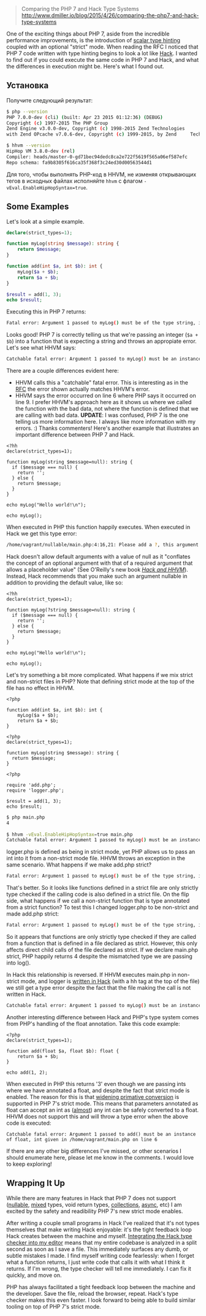 >Comparing the PHP 7 and Hack Type Systems
>http://www.dmiller.io/blog/2015/4/26/comparing-the-php7-and-hack-type-systems


One of the exciting things about PHP 7, aside from the incredible performance improvements, is the introduction of [scalar type hinting](https://wiki.php.net/rfc/scalar_type_hints_v5) coupled with an optional "strict" mode. When reading the RFC I noticed that PHP 7 code written with type hinting begins to look a lot like [Hack](http://hacklang.org/). I wanted to find out if you could execute the same code in PHP 7 and Hack, and what the differences in execution might be. Here's what I found out.

## Установка

Получите следующий результат:

```bash
$ php --version
PHP 7.0.0-dev (cli) (built: Apr 23 2015 01:12:36) (DEBUG)
Copyright (c) 1997-2015 The PHP Group
Zend Engine v3.0.0-dev, Copyright (c) 1998-2015 Zend Technologies
with Zend OPcache v7.0.6-dev, Copyright (c) 1999-2015, by Zend     Technologies
```

```bash
$ hhvm --version
HipHop VM 3.8.0-dev (rel)
Compiler: heads/master-0-gd71bec94dedc8ca2e722f5619f565a06ef587efc
Repo schema: fa9b8305f616ca35f368f3c24ed30d00563544d1
```

Для того, чтобы выполнять PHP-код в HHVM, не изменяя открывающих тегов в исходных файлах исполняйте `hhvm` с флагом `-vEval.EnableHipHopSyntax=true`.

## Some Examples

Let's look at a simple example.

```php
declare(strict_types=1);

function myLog(string $message): string {
	return $message;
}

function add(int $a, int $b): int {
    myLog($a + $b);
    return $a + $b;
}

$result = add(1, 3);
echo $result;
```

Executing this in PHP 7 returns:

```bash
Fatal error: Argument 1 passed to myLog() must be of the type string, integer given, called in /home/vagrant/basic/main.php on line 9 and defined in /home/vagrant/basic/main.php on line 4
```

Looks good! PHP 7 is correctly telling us that we're passing an integer (`$a + $b`) into a function that is expecting a string and throws an appropiate error. Let's see what HHVM says:

```bash
Catchable fatal error: Argument 1 passed to myLog() must be an instance of string, int given in /home/vagrant/basic/main.php on line 6
```

There are a couple differences evident here:

*   HHVM calls this a "catchable" fatal error. This is interesting as in the [RFC](https://wiki.php.net/_export/code/rfc/scalar_type_hints_v5?codeblock=9) the error shown actually matches HHVM's error.
*   HHVM says the error occurred on line 6 where PHP says it occurred on line 9\. I prefer HHVM's approach here as it shows us where we called the function with the bad data, not where the function is defined that we are calling with bad data. **UPDATE**: I was confused, PHP 7 is the one telling us more information here. I always like more information with my errors. :) Thanks commenters! Here's another example that illustrates an important difference between PHP 7 and Hack.

```
<?hh
declare(strict_types=1);

function myLog(string $message=null): string {
  if ($message === null) {
    return '';
  } else {
    return $message;
  }
}

echo myLog("Hello world!\n");

echo myLog();
```

When executed in PHP this function happily executes. When executed in Hack we get this type error:

```bash
/home/vagrant/nullable/main.php:4:16,21: Please add a ?, this argument can be null (Typing[4065])
```

Hack doesn't allow default arguments with a value of null as it "conflates the concept of an optional argument with that of a required argument that allows a placeholder value" (See O'Reilly's new book _[Hack and HHVM](http://shop.oreilly.com/product/0636920037194.do)_). Instead, Hack recommends that you make such an argument nullable in addition to providing the default value, like so:

```
<?hh
declare(strict_types=1);

function myLog(?string $message=null): string {
  if ($message === null) {
    return '';
  } else {
    return $message;
  }
}

echo myLog("Hello world!\n");

echo myLog();
```

Let's try something a bit more complicated. What happens if we mix strict and non-strict files in PHP? Note that defining strict mode at the top of the file has no effect in HHVM.

```
<?php

function add(int $a, int $b): int {
    myLog($a + $b);
    return $a + $b;
}
```

```
<?php
declare(strict_types=1);

function myLog(string $message): string {
  return $message;
}
```

```
<?php

require 'add.php';
require 'logger.php';

$result = add(1, 3);
echo $result;
```

```bash
$ php main.php
4
 
$ hhvm -vEval.EnableHipHopSyntax=true main.php
Catchable fatal error: Argument 1 passed to myLog() must be an instance of string, int given in /home/vagrant/separate_files_mixed/logger.php on line 6
```

logger.php is defined as being in strict mode, yet PHP allows us to pass an int into it from a non-strict mode file. HHVM throws an exception in the same scenario. What happens if we make add.php strict?

```bash
Fatal error: Argument 1 passed to myLog() must be of the type string, integer given, called in /home/vagrant/separate_files_mixed/add.php on line 5 and defined in /home/vagrant/separate_files_mixed/logger.php on line 4
```

That's better. So it looks like functions defined in a strict file are only strictly type checked if the calling code is also defined in a strict file. On the flip side, what happens if we call a non-strict function that is type annotated from a strict function? To test this I changed logger.php to be non-strict and made add.php strict:

```bash
Fatal error: Argument 1 passed to myLog() must be of the type string, integer given, called in /home/vagrant/separate_files_mixed/add.php on line 5 and defined in /home/vagrant/separate_files_mixed/logger.php on line 3
```

So it appears that functions are only strictly type checked if they are called from a function that is defined in a file declared as strict. However, this only affects direct child calls of the file declared as strict. If we declare main.php strict, PHP happily returns 4 despite the mismatched type we are passing into log().

In Hack this relationship is reversed. If HHVM executes main.php in non-strict mode, and logger is [written in Hack](https://gist.github.com/jazzdan/fe0648a6848dadda5039) (with a hh tag at the top of the file) we still get a type error despite the fact that the file making the call is not written in Hack.

```bash
Catchable fatal error: Argument 1 passed to myLog() must be an instance of string, int given in /home/vagrant/separate_files_mixed/logger.php on line 5
```

Another interesting difference between Hack and PHP's type system comes from PHP's handling of the float annotation. Take this code example:

```
<?php
declare(strict_types=1);

function add(float $a, float $b): float {
    return $a + $b;
}

echo add(1, 2);
```

When executed in PHP this returns '3' even though we are passing ints where we have annotated a float, and despite the fact that strict mode is enabled. The reason for this is that [widening primative conversion](http://docs.oracle.com/javase/specs/jls/se7/html/jls-5.html#jls-5.1.2) is supported in PHP 7's strict mode. This means that parameters annotated as float can accept an int as ([almost](https://wiki.php.net/rfc/scalar_type_hints_v5#int_-_float_conversion_isn_t_lossless)) any int can be safely converted to a float. HHVM does not support this and will throw a type error when the above code is executed:

```
Catchable fatal error: Argument 1 passed to add() must be an instance of float, int given in /home/vagrant/main.php on line 6
```

If there are any other big differences I've missed, or other scenarios I should enumerate here, please let me know in the comments. I would love to keep exploring!

## Wrapping It Up

While there are many features in Hack that PHP 7 does not support ([nullable](http://docs.hhvm.com/manual/en/hack.nullable.php), [mixed](http://docs.hhvm.com/manual/en/hack.annotations.mixedtypes.php) types, void return types, [collections](http://docs.hhvm.com/manual/en/hack.collections.php), [async](http://docs.hhvm.com/manual/en/hack.async.php), etc) I am excited by the safety and readibility PHP 7's new strict mode enables.

After writing a couple small programs in Hack I've realized that it's not types themselves that make writing Hack enjoyable: it's the tight feedback loop Hack creates between the machine and myself. [Integrating the Hack type checker into my editor](https://github.com/hhvm/vim-hack) means that my entire codebase is analyzed in a split second as soon as I save a file. This immediately surfaces any dumb, or subtle mistakes I made. I find myself writing code fearlessly: when I forget what a function returns, I just write code that calls it with what I think it returns. If I'm wrong, the type checker will tell me immediately. I can fix it quickly, and move on.

PHP has always facilitated a tight feedback loop between the machine and the developer. Save the file, reload the browser, repeat. Hack's type checker makes this even faster. I look forward to being able to build similar tooling on top of PHP 7's strict mode.